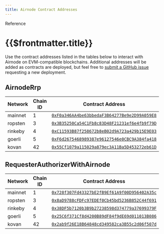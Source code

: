 ```yaml
---
title: Airnode Contract Addresses
---
```


<TitleSpan>Reference</TitleSpan>

# {{$frontmatter.title}}

<VersionWarning/>

<TocHeader />
<TOC class="table-of-contents" :include-level="[2,3]" />

Use the contract addresses listed in the tables below to interact with Airnode
on EVM-compatible blockchains. Additional addresses will be added as contracts
are deployed, but feel free to
[submit a GitHub issue](https://github.com/api3dao/airnode/issues) requesting a
new deployment.

## AirnodeRrp

| Network | Chain ID | Contract Address                                                                                                                |
| ------- | -------- | ------------------------------------------------------------------------------------------------------------------------------- |
| mainnet | 1        | [`0xF0a346AA4be63bbedaF3B64277Be9e2D99A059E8`](https://etherscan.io/address/0xF0a346AA4be63bbedaF3B64277Be9e2D99A059E8)         |
| ropsten | 3        | [`0x3B35250Ca54C1Fb8c83D48F21231ef6e4fb9f79D`](https://ropsten.etherscan.io/address/0x3B35250Ca54C1Fb8c83D48F21231ef6e4fb9f79D) |
| rinkeby | 4        | [`0xC11593B87f258672b8eB02d9A723a429b15E9E03`](https://rinkeby.etherscan.io/address/0xC11593B87f258672b8eB02d9A723a429b15E9E03) |
| goerli  | 5        | [`0xF6d2675468989387e96127546e0CBC9A384fa418`](https://goerli.etherscan.io/address/0xF6d2675468989387e96127546e0CBC9A384fa418)  |
| kovan   | 42       | [`0x55Cf1079a115029a879ec3A11Ba5D453272eb61D`](https://kovan.etherscan.io/address/0x55Cf1079a115029a879ec3A11Ba5D453272eb61D)   |

## RequesterAuthorizerWithAirnode

| Network | Chain ID | Contract Address                                                                                                                |
| ------- | -------- | ------------------------------------------------------------------------------------------------------------------------------- |
| mainnet | 1        | [`0x728f307Fd43327bE2fB9Ef61A9f00D956402A35c`](https://etherscan.io/address/0x728f307Fd43327bE2fB9Ef61A9f00D956402A35c)         |
| ropsten | 3        | [`0x8aD9788cFDFc97EDEf0Cb45bd5236B852C44f691`](https://ropsten.etherscan.io/address/0x8aD9788cFDFc97EDEf0Cb45bd5236B852C44f691) |
| rinkeby | 4        | [`0x38DF5b7120b3B9b27238598d374779a37699379F`](https://rinkeby.etherscan.io/address/0x38DF5b7120b3B9b27238598d374779a37699379F) |
| goerli  | 5        | [`0x25C6f371Cf8d4200B89dF84f9dE69d011013B086`](https://goerli.etherscan.io/address/0x25C6f371Cf8d4200B89dF84f9dE69d011013B086)  |
| kovan   | 42       | [`0x2ab9f26E18B64848cd349582ca3B55c2d06f507d`](https://kovan.etherscan.io/address/0x2ab9f26E18B64848cd349582ca3B55c2d06f507d)   |
